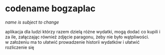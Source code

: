 # codename bogzaplac
*name is subject to change*  
  
  
aplikacja dla ludzi którzy razem dzielą różne wydatki, mogą dodać co kupili i za ile, załączając również zdjęcie paragonu, żeby nie było wątpliwości.  
w założeniu ma to ułatwić prowadzenie historii wydatków i ułatwić rozliczenie się
